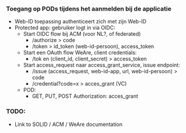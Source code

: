 ### Toegang op PODs tijdens het aanmelden bij de applicatie
  * Web-ID toepassing authenticeert zich met zijn Web-ID
  * Protected app: gebruiker logt in via OIDC:
    * Start OIDC flow bij ACM (voor NL?, of federated)
      * /authorize > code
      * /token > id_token (web-id-persoon), access_token
    * Start een OAuth flow WeAre, client credentials:
      * /tok en (client_id, client_secret) > access_token
    * Start access_request naar access_grant_service, issue endpoint:
      * /issue (access_request, web-id-app, url, web-id-persoon) > code
      * /credential?code=x > acces_grant (VC)
    * POD:
      * GET, PUT, POST Authorization: acces_grant

### TODO:
 * Link to SOLID / ACM / WeAre documentation
